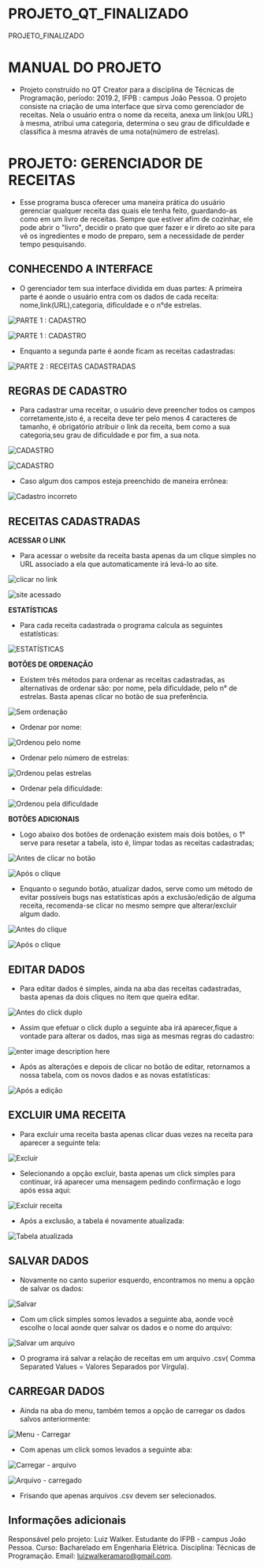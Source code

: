 # PROJETO_QT_FINALIZADO
PROJETO_FINALIZADO



# MANUAL DO PROJETO

	

 - Projeto construído no QT Creator para a disciplina de Técnicas de
   Programação, período: 2019.2, IFPB : campus João Pessoa.  	O projeto
   consiste na criação de uma interface que sirva como gerenciador de
   receitas. Nela o usuário entra o nome da receita, anexa um link(ou
   URL) à mesma, atribui uma categoria, determina o seu grau de
   dificuldade e classifica à mesma através de uma nota(número de
   estrelas).

# PROJETO: GERENCIADOR DE RECEITAS

	

 - Esse programa busca oferecer uma maneira prática do usuário gerenciar
   qualquer receita das quais ele tenha feito, guardando-as como em um
   livro de receitas. 	Sempre que estiver afim de cozinhar, ele pode
   abrir o "livro", decidir o prato que quer fazer e ir direto ao site
   para vê os ingredientes e modo de preparo, sem a necessidade de perder
   tempo pesquisando.

## CONHECENDO A INTERFACE

	

 - O gerenciador tem sua interface dividida em duas partes:
   	 		A primeira parte é aonde o usuário entra com os dados de cada receita: nome,link(URL),categoria, dificuldade e o n°de estrelas.

![PARTE 1 : CADASTRO](https://github.com/LuizWalker/PROJETO_QT_FINALIZADO/blob/master/imagens%20READme/interface%20aba%201.1.png)
 
![PARTE 1 : CADASTRO](https://github.com/LuizWalker/PROJETO_QT_FINALIZADO/blob/master/imagens%20READme/interface%20aba%201.2.png)
          
		

 - Enquanto a segunda parte é aonde ficam as receitas cadastradas:

![PARTE 2 : RECEITAS CADASTRADAS](https://github.com/LuizWalker/PROJETO_QT_FINALIZADO/blob/master/imagens%20READme/interface%20aba%202.png)

## REGRAS DE CADASTRO

		

 - Para cadastrar uma receitar, o usuário deve preencher todos os campos
   corretamente,isto é, a receita deve ter pelo menos 4 caracteres de
   tamanho, é obrigatório atribuir o link da receita, bem como a sua
   categoria,seu grau de dificuldade e por fim, a sua nota.

		
![CADASTRO](https://github.com/LuizWalker/PROJETO_QT_FINALIZADO/blob/master/imagens%20READme/interface%20aba%201.1.png)
 
![CADASTRO](https://github.com/LuizWalker/PROJETO_QT_FINALIZADO/blob/master/imagens%20READme/interface%20aba%201.2.png)
				
		

 - Caso algum dos campos esteja preenchido de maneira errônea:

![Cadastro incorreto](https://github.com/LuizWalker/PROJETO_QT_FINALIZADO/blob/master/imagens%20READme/cadastro%20errado.png)
    
## RECEITAS CADASTRADAS


**ACESSAR O LINK**
	

 - Para acessar o website da receita basta apenas da um clique simples
   no URL associado a ela que automaticamente irá levá-lo ao site.
   
![clicar no link](https://github.com/LuizWalker/PROJETO_QT_FINALIZADO/blob/master/imagens%20READme/acessar%20link.png)

![site acessado](https://github.com/LuizWalker/PROJETO_QT_FINALIZADO/blob/master/imagens%20READme/link%20acessado.png)


**ESTATÍSTICAS**
		
 - Para cada receita cadastrada o programa calcula as seguintes
   estatísticas:

![ESTATÍSTICAS](https://github.com/LuizWalker/PROJETO_QT_FINALIZADO/blob/master/imagens%20READme/estat%C3%ADscas.png)

**BOTÕES DE ORDENAÇÃO**

		

 - Existem três métodos para ordenar as receitas cadastradas,  as
   alternativas de ordenar são: por nome, pela dificuldade, pelo n° de
   estrelas. Basta apenas clicar no botão de sua preferência.

![Sem ordenação](https://github.com/LuizWalker/PROJETO_QT_FINALIZADO/blob/master/imagens%20READme/antes%20de%20ordenar.png)

	

 - Ordenar por nome:

	
![Ordenou pelo nome](https://github.com/LuizWalker/PROJETO_QT_FINALIZADO/blob/master/imagens%20READme/ordenou%20por%20nome.png)

	

 - Ordenar pelo número de estrelas:

![Ordenou pelas estrelas](https://github.com/LuizWalker/PROJETO_QT_FINALIZADO/blob/master/imagens%20READme/ordenou%20pelas%20estrelas.png)

	

 - Ordenar pela dificuldade:

![Ordenou pela dificuldade](https://github.com/LuizWalker/PROJETO_QT_FINALIZADO/blob/master/imagens%20READme/ordenou%20pela%20dificuldade.png)

**BOTÕES ADICIONAIS**

		

 - Logo abaixo dos botões de ordenação existem mais dois botões, o 1°
   serve para resetar a tabela, isto é, limpar todas as receitas
   cadastradas;

		
![Antes de clicar no botão](https://github.com/LuizWalker/PROJETO_QT_FINALIZADO/blob/master/imagens%20READme/resetar%20tabela%201.png)

![Após o clique](https://github.com/LuizWalker/PROJETO_QT_FINALIZADO/blob/master/imagens%20READme/resetar%20tabela%202.png)

		

 - Enquanto o segundo botão, atualizar dados, serve como um método de
   evitar possíveis bugs nas estatísticas após a exclusão/edição de
   alguma receita, recomenda-se clicar no mesmo sempre que
   alterar/excluir algum dado.

![Antes do clique](https://github.com/LuizWalker/PROJETO_QT_FINALIZADO/blob/master/imagens%20READme/atualizar%20dados%201.png)

![Após o clique](https://github.com/LuizWalker/PROJETO_QT_FINALIZADO/blob/master/imagens%20READme/atualizar%20dados%202.png)

## EDITAR DADOS

		

 - Para editar dados é simples, ainda na aba das receitas cadastradas,
   basta apenas da dois cliques no item que queira editar.

![Antes do click duplo](https://github.com/LuizWalker/PROJETO_QT_FINALIZADO/blob/master/imagens%20READme/editar%201.png)

		

 - Assim que efetuar o click duplo a seguinte aba irá aparecer,fique a
   vontade para alterar os dados, mas siga as mesmas regras do cadastro:
   
![enter image description here](https://github.com/LuizWalker/PROJETO_QT_FINALIZADO/blob/master/imagens%20READme/aba%20editar%20excluir.png)
		

 - Após as alterações e depois de clicar no botão de editar,
   retornamos a nossa tabela, com os novos dados e as novas
   estatísticas:

![Após a edição](https://github.com/LuizWalker/PROJETO_QT_FINALIZADO/blob/master/imagens%20READme/editar%203.png)

## EXCLUIR UMA RECEITA

		

 - Para excluir uma receita basta apenas clicar duas vezes na receita para aparecer a seguinte tela:

![Excluir](https://github.com/LuizWalker/PROJETO_QT_FINALIZADO/blob/master/imagens%20READme/aba%20editar%20excluir.png)
			
		

 - Selecionando a opção excluir, basta apenas um click simples para
   continuar, irá aparecer uma mensagem  pedindo confirmação e logo após
   essa aqui:

![Excluir receita](https://github.com/LuizWalker/PROJETO_QT_FINALIZADO/blob/master/imagens%20READme/menu%20excluir%202.png)
		

 - Após a exclusão, a tabela é novamente atualizada:

![Tabela atualizada](https://github.com/LuizWalker/PROJETO_QT_FINALIZADO/blob/master/imagens%20READme/menu%20excluir%203.png)
		 

## SALVAR DADOS

		

 - Novamente no canto superior esquerdo, encontramos no menu a opção de
   salvar os dados:

![Salvar](https://github.com/LuizWalker/PROJETO_QT_FINALIZADO/blob/master/imagens%20READme/menu.png)
		

 - Com um click simples somos levados a seguinte aba, aonde você escolhe
   o local aonde quer salvar os dados e o nome do arquivo:

![Salvar um arquivo](https://github.com/LuizWalker/PROJETO_QT_FINALIZADO/blob/master/imagens%20READme/menu%20salvar.png)

		

 - O programa irá salvar a relação de receitas em um arquivo .csv( Comma
   Separated Values = Valores Separados por Vírgula).

## CARREGAR DADOS

		

 - Ainda na aba do menu, também temos a opção de carregar os dados
   salvos anteriormente:

		
![Menu - Carregar](https://github.com/LuizWalker/PROJETO_QT_FINALIZADO/blob/master/imagens%20READme/menu.png)

		

 - Com apenas um click somos levados a seguinte aba:

![Carregar - arquivo](https://github.com/LuizWalker/PROJETO_QT_FINALIZADO/blob/master/imagens%20READme/menu%20carregar.png)

![Arquivo - carregado](https://github.com/LuizWalker/PROJETO_QT_FINALIZADO/blob/master/imagens%20READme/atualizar%20dados%201.png)
	  

 - Frisando que apenas arquivos .csv devem ser selecionados.



## Informações adicionais

 Responsável pelo projeto: Luiz Walker.
 Estudante do IFPB - campus João Pessoa.
 Curso: Bacharelado em Engenharia Elétrica.
 Disciplina: Técnicas de Programação.
 Email: luizwalkeramaro@gmail.com.

